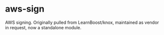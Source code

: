 aws-sign
 =

AWS signing. Originally pulled from LearnBoost/knox, maintained as vendor in request, now a standalone module.
